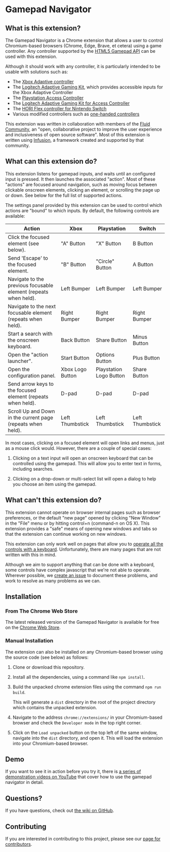 <!--
Copyright (c) 2023 The Gamepad Navigator Authors
See the AUTHORS.md file at the top-level directory of this distribution and at
https://github.com/fluid-lab/gamepad-navigator/raw/main/AUTHORS.md.

Licensed under the BSD 3-Clause License. You may not use this file except in
compliance with this License.

You may obtain a copy of the BSD 3-Clause License at
https://github.com/fluid-lab/gamepad-navigator/blob/main/LICENSE
-->

# Gamepad Navigator

## What is this extension?

The Gamepad Navigator is a Chrome extension that allows a user to control Chromium-based browsers (Chrome, Edge,
Brave, et cetera) using a game controller. Any controller supported by the
[HTML5 Gamepad API](https://developer.mozilla.org/en-US/docs/Web/API/Gamepad_API) can be used with this extension.

Although it should work with any controller, it is particularly intended to be usable with solutions such as:

- The [Xbox Adaptive controller](https://www.microsoft.com/en-us/p/xbox-adaptive-controller/8nsdbhz1n3d8)
- The [Logitech Adaptive Gaming Kit](https://www.logitechg.com/en-us/products/gamepads/adaptive-gaming-kit-accessories.html),
  which provides accessible inputs for the Xbox Adaptive Controller
- The [Playstation Access Controller](https://www.playstation.com/accessories/access-controller/)
- The [Logitech Adaptive Gaming Kit for Access Controller](https://www.logitechg.com/nl-nl/products/gamepads/adaptive-gaming-kit-for-access-controller.943-001254.html)
- The [HORI Flex controller for Nintendo Switch](https://stores.horiusa.com/flex-controller-for-nintendo-switch/)
- Various modified controllers such as [one-handed controllers](https://www.evilcontrollers.com/ps4-one-handed-controller)

This extension was written in collaboration with members of the [Fluid Community](https://fluidproject.org/), an "open,
collaborative project to improve the user experience and inclusiveness of open source software". Most of this extension
is written using [Infusion](https://fluidproject.org/infusion.html), a framework created and supported by that
community.

## What can this extension do?

This extension listens for gamepad inputs, and waits until an configured input is pressed. It then launches the
associated "action". Most of these "actions" are focused around navigation, such as moving focus between clickable
onscreen elements, clicking an element, or scrolling the page up or down. See below for the full list of supported
actions.

The settings panel provided by this extension can be used to control which actions are "bound" to which inputs. By
default, the following controls are available:

| Action                                                          | Xbox             | Playstation             | Switch          |
| --------------------------------------------------------------- | ---------------- | ----------------------- | --------------- |
| Click the focused element (see below).                          | "A" Button       | "X" Button              | B Button        |
| Send 'Escape' to the focused element.                           | "B" Button       | "Circle" Button         | A Button        |
| Navigate to the previous focusable element (repeats when held). | Left Bumper      | Left Bumper             | Left Bumper     |
| Navigate to the next focusable element (repeats when held).     | Right Bumper     | Right Bumper            | Right Bumper    |
| Start a search with the onscreen keyboard.                      | Back Button      | Share Button            | Minus Button    |
| Open the "action launcher".                                     | Start Button     | Options Button          | Plus Button     |
| Open the configuration panel.                                   | Xbox Logo Button | Playstation Logo Button | Share Button    |
| Send arrow keys to the focused element (repeats when held).     | D-pad            | D-pad                   | D-pad           |
| Scroll Up and Down in the current page (repeats when held).     | Left Thumbstick  | Left Thumbstick         | Left Thumbstick |

In most cases, clicking on a focused element will open links and menus, just as a mouse click would. However, there are
a couple of special cases:

1. Clicking on a text input will open an onscreen keyboard that can be controlled using the gamepad. This will allow you
   to enter text in forms, including searches.

2. Clicking on a drop-down or multi-select list will open a dialog to help you choose an item using the gamepad.

## What can't this extension do?

This extension cannot operate on browser internal pages such as browser preferences, or the default "new page" opened
by clicking "New Window" in the "File" menu or by hitting control+n (command-n on OS X).  This extension provides a
"safe" means of opening new windows and tabs so that the extension can continue working on new windows.

This extension can only work well on pages that allow you to
[operate all the controls with a keyboard](https://www.w3.org/WAI/WCAG21/Understanding/keyboard.html). Unfortunately,
there are many pages that are not written with this in mind.

Although we aim to support anything that can be done with a keyboard, some controls have complex javascript that we're
not able to operate. Wherever possible, we [create an issue](https://github.com/fluid-lab/gamepad-navigator/issues)
to document these problems, and work to resolve as many problems as we can.

## Installation

### From The Chrome Web Store

The latest released version of the Gamepad Navigator is available for free on the
[Chrome Web Store](https://chrome.google.com/webstore/detail/gamepad-navigator/egilmijcknfacjjbchcacijkknbkgfnd).


### Manual Installation

The extension can also be installed on any Chromium-based browser using the source code (see below) as follows:

1. Clone or download this repository.

2. Install all the dependencies, using a command like `npm install`.

3. Build the unpacked chrome extension files using the command `npm run build`.

   This will generate a `dist` directory in the root of the project directory which contains the unpacked extension.

4. Navigate to the address `chrome://extensions/` in your Chromium-based browser and check the `Developer mode` in the
   top right corner.

5. Click on the `Load unpacked` button on the top left of the same window, navigate into the `dist` directory, and
   open it. This will load the extension into your Chromium-based browser.


## Demo

If you want to see it in action before you try it, there is [a series of demonstration videos on YouTube](https://www.youtube.com/playlist?list=PLSG_Q2qCFaC2kB6kYiOAi8Zxmyy6iCn3e) that cover how to use the gamepad navigator in detail.

## Questions?

If you have questions, check out [the wiki on GitHub](https://github.com/fluid-lab/gamepad-navigator/wiki).


## Contributing

If you are interested in contributing to this project, please see our [page for contributors](CONTRIBUTING.md).
